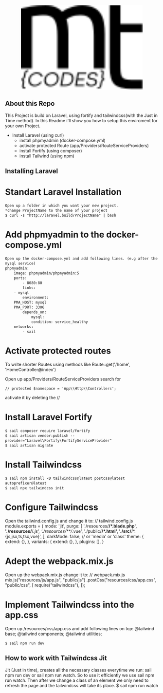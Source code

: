 <p align="center"><a href="https://laravel.com" target="_blank"><img src="https://github.com/mtaopp/laravel-fortify/blob/main/public/svg/logo.svg" width="400"></a></p>

## About this Repo

This Project is build on Laravel, using fortify and tailwindcss(with the Just in Time method).
In this Readme i'll show you how to setup this enviroment for
your own Project.

- Install Laravel (using curl)
    - install phpmyadmin (docker-compose.yml)
    - activate protected Route (app/Providers/RouteServiceProviders)
    - install Fortify (using composer)
    - install Tailwind (using npm)


## Installing Laravel

# Standart Laravel Installation
    Open up a folder in which you want your new project.
    *change ProjectName to the name of your project
    $ curl -s "http://laravel.build/ProjectName" | bash

# Add phpmyadmin to the docker-compose.yml
    Open up the docker-compose.yml and add following lines. (e.g after the mysql service)
    phpmyadmin:
        image: phpmyadmin/phpmyadmin:5
        ports:
            - 8080:80
            links:
        - mysql
            environment:
        PMA_HOST: mysql
        PMA_PORT: 3306
            depends_on:
                mysql:
                condition: service_healthy
        networks:
            - sail

# Activate protected routes
To write shorter Routes using methods like 
Route::get('/home', 'HomeController@index')

Open up app/Providers/RouteServiceProviders
search for 

    // protected $namespace = 'App\\Http\\Controllers';

activate it by deleting the //

# Install Laravel Fortify
    $ sail composer require laravel/fortify
    $ sail artisan vendor:publish --provider="Laravel\Fortify\FortifyServiceProvider"
    $ sail artisan migrate

# Install Tailwindcss
    $ sail npm install -D tailwindcss@latest postcss@latest autoprefixer@latest
    $ sail npx tailwindcss init

# Configure Tailwindcss
Open the tailwind.config.js and change it to:
    // tailwind.config.js
    module.exports = {
        mode: 'jit',
        purge: [
        './resources/**/*.blade.php',
        './resources/**/*.js',
        './resources/**/*.vue',
        './public/**/*.html',
        './src/**/*.{js,jsx,ts,tsx,vue}',
        ],
        darkMode: false, // or 'media' or 'class'
        theme: {
        extend: {},
        },
        variants: {
        extend: {},
        },
        plugins: [],
    }

# Adept the webpack.mix.js
Open up the webpack.mix.js change it to:
    // webpack.mix.js
    mix.js("resources/js/app.js", "public/js")
        .postCss("resources/css/app.css", "public/css", [
            require("tailwindcss"),
    ]);

# Implement Tailwindcss into the app.css
Open up /resources/css/app.css and add following lines on top:
    @tailwind base;
    @tailwind components;
    @tailwind utilities;

    $ sail npm run dev

## How to work with Tailwindcss Jit
Jit (Just in time), creates all the necessary classes everytime
we run: sail npm run dev or sail npm run watch.
So to use it efficiently we use sail npm run watch.
Then after we change a class of an element we only need to refresh the
page and the tailwindcss will take its place.
    $ sail npm run watch
